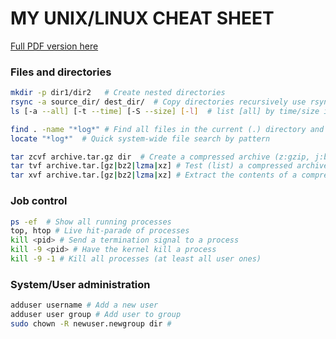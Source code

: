 # MY UNIX/LINUX CHEAT SHEET

[Full PDF version here](https://free-electrons.com/doc/legacy/command-line/command_memento.pdf)

### Files and directories
```sh
mkdir -p dir1/dir2   # Create nested directories
rsync -a source_dir/ dest_dir/  # Copy directories recursively use rsync
ls [-a --all] [-t --time] [-S --size] [-l]  # list [all] by time/size in long format

find . -name "*log*" # Find all files in the current (.) directory and its subdirectories with log in their name
locate "*log*"  # Quick system-wide file search by pattern

tar zcvf archive.tar.gz dir  # Create a compressed archive (z:gzip, j:bzip2, J:xz)
tar tvf archive.tar.[gz|bz2|lzma|xz] # Test (list) a compressed archive
tar xvf archive.tar.[gz|bz2|lzma|xz] # Extract the contents of a compressed archive
```

### Job control
```sh
ps -ef  # Show all running processes
top, htop # Live hit-parade of processes
kill <pid> # Send a termination signal to a process
kill -9 <pid> # Have the kernel kill a process
kill -9 -1 # Kill all processes (at least all user ones)
```

### System/User administration
```sh
adduser username # Add a new user
adduser user group # Add user to group
sudo chown -R newuser.newgroup dir #
```
